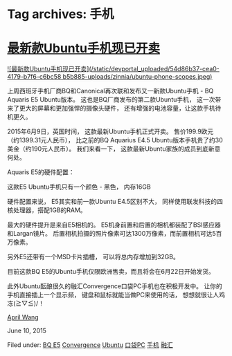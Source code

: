 





# Tag archives: 手机





#  [最新款Ubuntu手机现已开卖](/en/blog/2015/06/10/ubuntubqe5/)

[ ![最新款Ubuntu手机现已开卖](/static/devportal_uploaded/54d86b37-cea0-4179-b7f6-c6bc58
b5b885-uploads/zinnia/ubuntu-phone-scopes.jpeg)
](/en/blog/2015/06/10/ubuntubqe5/)

上周西班牙手机厂商BQ和Canonical再次联和发布又一新款Ubuntu手机 - BQ Aquaris E5 Ubuntu版本。
这也是BQ厂商发布的第二款Ubuntu手机， 这一次带来了更大的屏幕和更加强悍的摄像头硬件， 还有增强的电池容量，让这款手机待机更久。

2015年6月9日，英国时间， 这款最新Ubuntu手机正式开卖。 售价199.9欧元（约1399.31元人民币）， 比之前的BQ Aquarius
E4.5 Ubuntu版本手机贵了约30美金（约190元人民币）。 我们来看一下， 这款最新Ubuntu家族的成员到底新意何处。

Aquaris E5的硬件配置：

这款E5 Ubuntu手机只有一个颜色 - 黑色， 内存16GB

硬件配置来说， E5其实和前一款Ubuntu E4.5区别不大， 同样使用联发科技的四核处理器，搭配1GB的RAM。

最大的硬件提升是来自E5相机的。 E5机身前置和后置的相机都装配了BSI感应器和Largan镜片。
后置相机拍摄的照片像素可达1300万像素，而前置相机可达5百万像素。

另外E5还带有一个MSD卡片插槽， 可以将总内存增加到32GB。

目前这款BQ E5的Ubuntu手机仅限欧洲售卖，而且将会在6月22日开始发货。

此外Ubuntu酝酿很久的融汇Convergence口袋PC手机也在积极开发中。 让你的手机直接插上一个显示频， 键盘和鼠标就能当做PC来使用的话，
想想就很让人鸡冻\(≧▽≦)/！

[April Wang](/en/blog/authors/aprilswang/)

June 10, 2015

Filed under: [BQ E5](/en/blog/tags/BQ%20E5/)
[Convergence](/en/blog/tags/Convergence/) [Ubuntu](/en/blog/tags/Ubuntu/)
[口袋PC](/en/blog/tags/%E5%8F%A3%E8%A2%8BPC/)
[手机](/en/blog/tags/%E6%89%8B%E6%9C%BA/)
[融汇](/en/blog/tags/%E8%9E%8D%E6%B1%87/)





